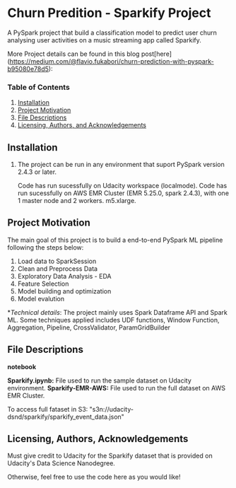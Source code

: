 # Churn Predition - Sparkify Project 
A PySpark project that build a classification model to predict user churn 
analysing user activities on a music streaming app called Sparkify.

More Project details can be found in this blog post[here] (https://medium.com/@flavio.fukabori/churn-prediction-with-pyspark-b95080e78d5):

### Table of Contents

1. [Installation](#installation)
2. [Project Motivation](#motivation)
3. [File Descriptions](#files)
5. [Licensing, Authors, and Acknowledgements](#licensing)

## Installation <a name="installation"></a>

1. The project can be run in any environment that suport PySpark version 2.4.3 or later.

   Code has run sucessfully on Udacity workspace (localmode).
   Code has run sucessfully on AWS EMR Cluster (EMR 5.25.0, spark 2.4.3), with one 1 master node and 2 workers. m5.xlarge.

## Project Motivation<a name="motivation"></a>

The main goal of this project is to build a end-to-end PySpark ML pipeline
following the steps below:

1. Load data to SparkSession
2. Clean and Preprocess Data
3. Exploratory Data Analysis - EDA
4. Feature Selection
5. Model building and optimization
6. Model evalution

**Technical details*:
The project mainly uses Spark Dataframe API and Spark ML. 
Some techniques applied includes UDF functions, Window Function, Aggregation, Pipeline, CrossValidator, ParamGridBuilder

## File Descriptions <a name="files"></a>

**notebook** 

**Sparkify.ipynb:** File used to run the sample dataset on Udacity environment.
**Sparkify-EMR-AWS:** File used to run the full dataset on AWS EMR Cluster.

To access full fataset in S3: "s3n://udacity-dsnd/sparkify/sparkify_event_data.json"

## Licensing, Authors, Acknowledgements<a name="licensing"></a>

Must give credit to Udacity for the Sparkify dataset that is provided
on Udacity's Data Science Nanodegree.

Otherwise, feel free to use the code here as you would like! 